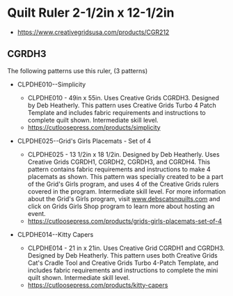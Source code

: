 # Quilt Ruler 2-1/2in x 12-1/2in
* https://www.creativegridsusa.com/products/CGR212

## CGRDH3

The following patterns use this ruler, (3 patterns)

* CLPDHE010--Simplicity
	* CLPDHE010 - 49in x 55in. Uses Creative Grids CGRDH3. Designed by Deb Heatherly. This pattern uses Creative Grids Turbo 4 Patch Template and includes fabric requirements and instructions to complete quilt shown. Intermediate skill level.
	* https://cutloosepress.com/products/simplicity


* CLPDHE025--Grid's Girls Placemats - Set of 4
	* CLPDHE025 - 13 1/2in x 18 1/2in. Designed by Deb Heatherly. Uses Creative Grids CGRDH1, CGRDH2, CGRDH3, and CGRDH4. This pattern contains fabric requirements and instructions to make 4 placemats as shown. This pattern was specially created to be a part of the Grid's Girls program, and uses 4 of the Creative Grids rulers covered in the program. Intermediate skill level. For more information about the Grid's Girls program, visit www.debscatsnquilts.com and click on Grids Girls Shop program to learn more about hosting an event.
	* https://cutloosepress.com/products/grids-girls-placemats-set-of-4


* CLPDHE014--Kitty Capers
	* CLPDHE014 - 21 in x 21in. Uses Creative Grid CGRDH1 and CGRDH3. Designed by Deb Heatherly. This pattern uses both Creative Grids Cat's Cradle Tool and Creative Grids Turbo 4-Patch Template, and includes fabric requirements and instructions to complete the mini quilt shown. Intermediate skill level.
	* https://cutloosepress.com/products/kitty-capers

